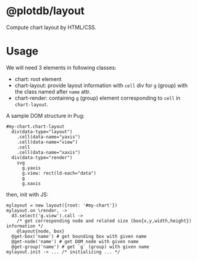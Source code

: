 # @plotdb/layout

Compute chart layout by HTML/CSS.


# Usage

We will need 3 elements in following classes:

 - chart: root element
 - chart-layout: provide layout information with `cell` div for `g` (group) with the class named after `name` attr.
 - chart-render: containing `g` (group) element corresponding to `cell` in `chart-layout`.

A sample DOM structure in Pug:
 
    #my-chart.chart-layout
      div(data-type="layout")
        .cell(data-name="yaxis")
        .cell(data-name="view")
        .cell
        .cell(data-name="xaxis")
      div(data-type="render")
        svg
          g.yaxis
          g.view: rect(ld-each="data")
          g
          g.xaxis


then, init with JS:

    mylayout = new layout({root: '#my-chart'})
    mylayout.on \render, ->
      d3.select('g.view').call ->
        /* get corresponding node and related size (box{x,y,width,height}) information */
        @layout{node, box}
      @get-box('name') # get bounding box with given name
      @get-node('name') # get DOM node with given name
      @get-group('name') # get `g` (group) with given name
    mylayout.init -> ... /* initializing ... */
